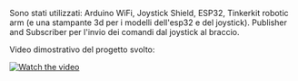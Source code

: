 Sono stati utilizzati: Arduino WiFi, Joystick Shield, ESP32, Tinkerkit robotic arm (e una stampante 3d per i modelli dell'esp32 e del joystick). Publisher and Subscriber per l'invio dei comandi dal joystick al braccio.

Video dimostrativo del progetto svolto:

[![Watch the video](https://i.ytimg.com/vi/SsF9PYF7wmU/hqdefault.jpg?sqp=-oaymwE2CNACELwBSFXyq4qpAygIARUAAIhCGAFwAcABBvABAfgB_gmAAtAFigIMCAAQARhlIGUoZTAP&rs=AOn4CLBG3KYAX0AwC8aQamvCtQ8D-CGrhA)](https://youtu.be/SsF9PYF7wmU?si=mi13qGpdg2bXiItm)
